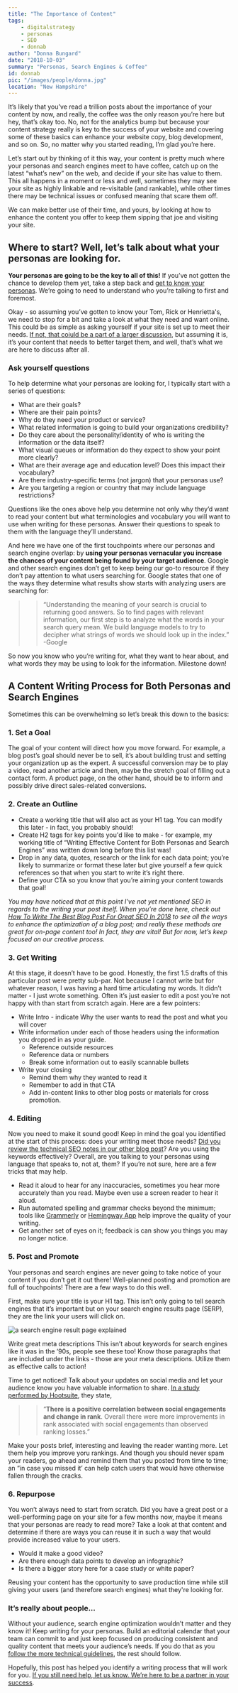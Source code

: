 ```yaml
---
title: "The Importance of Content"
tags:
    - digitalstrategy
    - personas
    - SEO
    - donnab
author: "Donna Bungard"
date: "2018-10-03"
summary: "Personas, Search Engines & Coffee"
id: donnab
pic: "/images/people/donna.jpg"
location: "New Hampshire"
---
```


It’s likely that you’ve read a trillion posts about the importance of your content by now, and really, the coffee was the only reason you’re here but hey, that’s okay too. No, not for the analytics bump but because your content strategy really is key to the success of your website and covering some of these basics can enhance your website copy, blog development, and so on. So, no matter why you started reading, I’m glad you’re here.

Let’s start out by thinking of it this way, your content is pretty much where your personas and search engines meet to have coffee, catch up on the latest “what’s new” on the web, and decide if your site has value to them. This all happens in a moment or less and well, sometimes they may see your site as highly linkable and re-visitable (and rankable), while other times there may be technical issues or confused meaning that scare them off.

We can make better use of their time, and yours, by looking at how to enhance the content you offer to keep them sipping that joe and visiting your site.

Where to start? Well, let’s talk about what your personas are looking for.
-------

**Your personas are going to be the key to all of this!** If you’ve not gotten the chance to develop them yet, take a step back and [get to know your personas](https://thinktandem.io/blog/2018/08/15/notes-on-personas). We’re going to need to understand who you’re talking to first and foremost.

Okay - so assuming you’ve gotten to know your Tom, Rick or Henrietta's, we need to stop for a bit and take a look at what they need and want online. This could be as simple as asking yourself if your site is set up to meet their needs. [If not, that coiuld be a part of a larger discussion](https://thinktandem.io/contact/), but assuming it is, it’s your content that needs to better target them, and well, that’s what we are here to discuss after all.

### Ask yourself questions ###
To help determine what your personas are looking for, I typically start with a series of questions:
  * What are their goals?
  * Where are their pain points?
  * Why do they need your product or service?
  * What related information is going to build your organizations credibility?
  * Do they care about the personality/identity of who is writing the information or the data itself?
  * What visual queues or information do they expect to show your point more clearly?
  * What are their average age and education level? Does this impact their vocabulary?
  * Are there industry-specific terms (not jargon) that your personas use?
  * Are you targeting a region or country that may include language restrictions?

Questions like the ones above help you determine not only why they’d want to read your content but what terminologies and vocabulary you will want to use when writing for these personas. Answer their questions to speak to them with the language they’ll understand.

And here we have one of the first touchpoints where our personas and search engine overlap: by **using your personas vernacular you increase the chances of your content being found by your target audience**. Google and other search engines don’t get to keep being our go-to resource if they don’t pay attention to what users searching for. Google states that one of the ways they determine what results show starts with analyzing users are searching for:

>>“Understanding the meaning of your search is crucial to returning good answers. So to find pages with relevant information, our first step is to analyze what the words in your search query mean. We build language models to try to decipher what strings of words we should look up in the index.” -Google

So now you know who you’re writing for, what they want to hear about, and what words they may be using to look for the information. Milestone down!

A Content Writing Process for Both Personas and Search Engines
-------
Sometimes this can be overwhelming so let’s break this down to the basics:

### 1. Set a Goal ###
The goal of your content will direct how you move forward. For example, a blog post’s goal should never be to sell, it’s about building trust and setting your organization up as the expert. A successful conversion may be to play a video, read another article and then, maybe the stretch goal of filling out a contact form. A product page, on the other hand, should be to inform and possibly drive direct sales-related conversions.

### 2. Create an Outline ###
  * Create a working title that will also act as your H1 tag. You can modify this later - in fact, you probably should!
  * Create H2 tags for key points you'd like to make - for example, my working title of “Writing Effective Content for Both Personas and Search Engines” was written down long before this list was!
  * Drop in any data, quotes, research or the link for each data point; you’re likely to summarize or format these later but give yourself a few quick references so that when you start to write it’s right there.
  * Define your CTA so you know that you’re aiming your content towards that goal!

*You may have noticed that at this point I’ve not yet mentioned SEO in regards to the writing your post itself. When you’re done here, check out [How To Write The Best Blog Post For Great SEO In 2018](https://thinktandem.io/blog/2018/09/28/how-to-write-the-best-blog-post-for-great-seo-in-2018/) to see all the ways to enhance the optimization of a blog post; and really these methods are great for on-page content too! In fact, they are vital! But for now, let’s keep focused on our creative process.*

### 3. Get Writing ###
At this stage, it doesn’t have to be good. Honestly, the first 1.5 drafts of this particular post were pretty sub-par. Not because I cannot write but for whatever reason, I was having a hard time articulating my words. It didn’t matter - I just wrote something. Often it’s just easier to edit a post you’re not happy with than start from scratch again. Here are a few pointers:
  * Write Intro - indicate Why the user wants to read the post and what you will cover
  * Write information under each of those headers using the information you dropped in as your guide.
	* Reference outside resources
	* Reference data or numbers
	* Break some information out to easily scannable bullets
  * Write your closing
	* Remind them why they wanted to read it
	* Remember to add in that CTA
	* Add in-content links to other blog posts or materials for cross promotion.

### 4. Editing ###
Now you need to make it sound good! Keep in mind the goal you identified at the start of this process: does your writing meet those needs? [Did you review the technical SEO notes in our other blog post](https://thinktandem.io/blog/2018/09/28/how-to-write-the-best-blog-post-for-great-seo-in-2018/)?  Are you using the keywords effectively? Overall, are you talking to your personas using language that speaks to, not at, them? If you’re not sure, here are a few tricks that may help.
  * Read it aloud to hear for any inaccuracies, sometimes you hear more accurately than you read. Maybe even use a screen reader to hear it aloud.
  * Run automated spelling and grammar checks beyond the minimum; tools like [Grammerly](https://app.grammarly.com/?network=g&utm_source=google&matchtype=e&gclid=EAIaIQobChMIvKHavYXX3QIVTj0MCh15qQ2jEAAYASAAEgKQI_D_BwE&placement=&q=brand&utm_content=76996511046&utm_campaign=brand_f1&utm_medium=cpc&utm_term=grammerly) or [Hemingway App](http://www.hemingwayapp.com/) help improve the quality of your writing.
  * Get another set of eyes on it; feedback is can show you things you may no longer notice.

### 5. Post and Promote ###
Your personas and search engines are never going to take notice of your content if you don’t get it out there! Well-planned posting and promotion are full of touchpoints! There are a few ways to do this well.

First, make sure your title is your H1 tag. This isn’t only going to tell search engines that it’s important but on your search engine results page (SERP), they are the link your users will click on.

![a search engine result page explained](images/articles/SERP.png)

Write great meta descriptions This isn’t about keywords for search engines like it was in the ‘90s, people see these too! Know those paragraphs that are included under the links - those are your meta descriptions. Utilize them as effective calls to action!

Time to get noticed! Talk about your updates on social media and let your audience know you have valuable information to share. [In a study performed by Hootsuite](https://blog.hootsuite.com/social-media-seo-experiment/), they state,

>>“**There is a positive correlation between social engagements and change in rank**. Overall there were more improvements in rank associated with social engagements than observed ranking losses.”

Make your posts brief, interesting and leaving the reader wanting more. Let them help you improve yoru rankings. And though you should never spam your readers, go ahead and remind them that you posted from time to time; an “in case you missed it’ can help catch users that would have otherwise fallen through the cracks.

### 6. Repurpose ###
You won’t always need to start from scratch. Did you have a great post or a well-performing page on your site for a few months now, maybe it means that your personas are ready to read more? Take a look at that content and determine if there are ways you can reuse it in such a way that would provide increased value to your users.

  * Would it make a good video?
  * Are there enough data points to develop an infographic?
  * Is there a bigger story here for a case study or white paper?

Reusing your content has the opportunity to save production time while still giving your users (and therefore search engines) what they're looking for.

### It’s really about people... ###
Without your audience, search engine optimization wouldn’t matter and they know it! Keep writing for your personas. Build an editorial calendar that your team can commit to and just keep focused on producing consistent and quality content that meets your audience’s needs. If you do that as you [follow the more technical guidelines](https://thinktandem.io/blog/2018/09/28/how-to-write-the-best-blog-post-for-great-seo-in-2018/), the rest should follow.

Hopefully, this post has helped you identify a writing process that will work for you. [If you still need help, let us know. We’re here to be a partner in your success](https://thinktandem.io/contact/).
